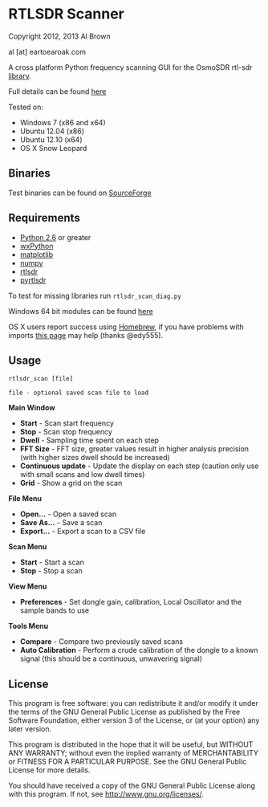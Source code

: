 # RTLSDR Scanner #

Copyright 2012, 2013 Al Brown

al [at] eartoearoak.com


A cross platform Python frequency scanning GUI for the OsmoSDR rtl-sdr [library](http://sdr.osmocom.org/trac/wiki/rtl-sdr).

Full details can be found [here](http://eartoearoak.com/software/rtlsdr-scanner)

Tested on:

- Windows 7 (x86 and x64)
- Ubuntu 12.04 (x86)
- Ubuntu 12.10 (x64)
- OS X Snow Leopard

## Binaries ##
Test binaries can be found on [SourceForge](http://sourceforge.net/projects/rtlsdrscanner/files/)

## Requirements ##

- [Python 2.6](http://www.python.org) or greater
- [wxPython](http://www.wxpython.org/)
- [matplotlib](http://matplotlib.org/)
- [numpy](http://www.numpy.org/)
- [rtlsdr](http://sdr.osmocom.org/trac/wiki/rtl-sdr)
- [pyrtlsdr](https://github.com/roger-/pyrtlsdr)

To test for missing libraries run `rtlsdr_scan_diag.py`

Windows 64 bit modules can be found [here](http://www.lfd.uci.edu/~gohlke/pythonlibs/)

OS X users report success using [Homebrew](http://mxcl.github.com/homebrew/), if you have problems with imports [this page](http://stackoverflow.com/questions/5121574/wxpython-import-error) may help (thanks @edy555).

## Usage ##

`rtlsdr_scan [file]`

    file - optional saved scan file to load

**Main Window**

- **Start** - Scan start frequency
- **Stop** - Scan stop frequency
- **Dwell** - Sampling time spent on each step
- **FFT Size** - FFT size, greater values result in higher analysis precision (with higher sizes dwell should be increased)
- **Continuous update** - Update the display on each step (caution only use with small scans and low dwell times)
- **Grid** - Show a grid on the scan

**File Menu**

- **Open...** - Open a saved scan
- **Save As...** - Save a scan
- **Export...** - Export a scan to a CSV file

**Scan Menu**

- **Start** - Start a scan
- **Stop** - Stop a scan

**View Menu**

- **Preferences** - Set dongle gain, calibration, Local Oscillator and the sample bands to use

**Tools Menu**

- **Compare** - Compare two previously saved scans
- **Auto Calibration** - Perform a crude calibration of the dongle to a known signal (this should be a continuous, unwavering signal)

## License ##

This program is free software: you can redistribute it and/or modify
it under the terms of the GNU General Public License as published by
the Free Software Foundation, either version 3 of the License, or
(at your option) any later version.

This program is distributed in the hope that it will be useful,
but WITHOUT ANY WARRANTY; without even the implied warranty of
MERCHANTABILITY or FITNESS FOR A PARTICULAR PURPOSE.  See the
GNU General Public License for more details.

You should have received a copy of the GNU General Public License
along with this program.  If not, see <http://www.gnu.org/licenses/>.
